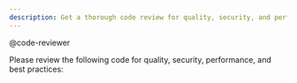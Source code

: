 ```yaml
---
description: Get a thorough code review for quality, security, and performance
---
```


@code-reviewer

Please review the following code for quality, security, performance, and best practices:

